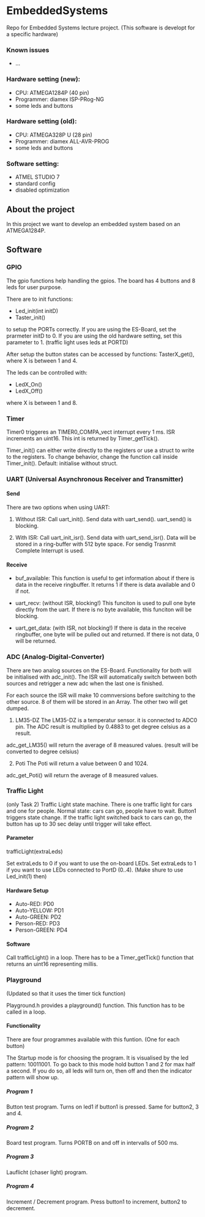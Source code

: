 # EmbeddedSystems
 Repo for Embedded  Systems lecture project.
 (This software is developt for a specific hardware)
 
 ### Known issues
 - ...
 
 ### Hardware setting (new):
 - CPU: ATMEGA1284P (40 pin)
 - Programmer: diamex ISP-PRog-NG
 - some leds and buttons
 
 ### Hardware setting (old):
 - CPU: ATMEGA328P U (28 pin)
 - Programmer: diamex ALL-AVR-PROG
 - some leds and buttons
 
 ### Software setting:
 - ATMEL STUDIO 7
 - standard config
 - disabled optimization

## About the project
In this project we want to develop an embedded system based on an ATMEGA1284P.

## Software

### GPIO
The gpio functions help handling the gpios. The board has 4 buttons and 8 leds for user purpose. 

There are to init functions:
- Led_init(int initD)
- Taster_init()

to setup the PORTs correctly. If you are using the ES-Board, set the prarmeter initD to 0. If you are using the old hardware setting, set this parameter to 1.
(traffic light uses leds at PORTD)

After setup the button states can be accessed by functions:
TasterX_get(), where X is between 1 and 4.

The leds can be controlled with:
- LedX_On()
- LedX_Off()

where X is between 1 and 8.

### Timer
Timer0 triggeres an TIMER0_COMPA_vect interrupt every 1 ms. ISR increments an uint16. This int is returned by Timer_getTick().

Timer_init() can either write directly to the registers or use a struct to write to the registers. To change behavior, change the function call inside Timer_init(). Default: initialise without struct.

### UART (Universal Asynchronous Receiver and Transmitter)

#### Send
There are two options when using UART:

1. Without ISR:
Call uart_init(). Send data with uart_send(). uart_send() is blocking. 

2. With ISR:
Call uart_init_isr(). Send data with uart_send_isr(). Data will be stored in a ring-buffer with 512 byte space. For sendig Trasnmit Complete Interrupt is used.

#### Receive
- buf_available:
This function is useful to get information about if there is data in the receive ringbuffer.
It returns 1 if there is data available and 0 if not.

- uart_recv: (without ISR, blocking!)
This funciton is used to pull one byte directly from the uart. If there is no byte available, this funciton will be blocking.

- uart_get_data: (with ISR, not blocking!)
If there is data in the receive ringbuffer, one byte will be pulled out and returned. If there is not data, 0 will be returned.

### ADC (Analog-Digital-Converter)
There are two analog sources on the ES-Board. Functionality for both will be initialised with adc_init().
The ISR will automatically switch between both sources and retrigger a new adc when the last one is finished.

For each source the ISR will make 10 comnversions before switching to the other source. 8 of them will be stored in an Array. The other two will get dumped.

1. LM35-DZ
The LM35-DZ is a temperatur sensor. it is connected to ADC0 pin. The ADC result is multiplied by 0.4883 to get degree celsius as a result.

adc_get_LM35() will return the average of 8 measured values. (result will be converted to degree celsius)

2. Poti
The Poti will return a value between 0 and 1024.

adc_get_Poti() will return the average of 8 measured values.


### Traffic Light
(only Task 2)
Traffic Light state machine. There is one traffic light for cars and one for people. Normal state: cars can go, people have to wait. Button1 triggers state change. If the traffic light switched back to cars can go, the button has up to 30 sec delay until trigger will take effect.

#### Parameter
trafficLight(extraLeds)

Set extraLeds to 0 if you want to use the on-board LEDs.
Set extraLeds to 1 if you want to use LEDs connected to PortD (0..4). (Make shure to use Led_init(1) then)

#### Hardware Setup
- Auto-RED: PD0
- Auto-YELLOW: PD1
- Auto-GREEN: PD2
- Person-RED: PD3
- Person-GREEN: PD4

#### Software
Call trafficLight() in a loop. There has to be a Timer_getTick() function that returns an uint16 representing millis.

### Playground
(Updated so that it uses the timer tick function)

Playground.h provides a playground() function. This function has to be called in a loop.

#### Functionality
There are four programmes available with this funtion. (One for each button)

The Startup mode is for choosing the program. It is visualised by the led pattern: 10011001. 
To go back to this mode hold button 1 and 2 for max half a second. If you do so, all leds will turn on, then off and then the indicator pattern will show up.

##### Program 1
Button test program. Turns on led1 if button1 is pressed. Same for button2, 3 and 4.

##### Program 2
Board test program. Turns PORTB on and off in intervalls of 500 ms.

##### Program 3
Lauflicht (chaser light) program. 

##### Program 4
Increment / Decrement program. Press button1 to increment, button2 to decrement.

